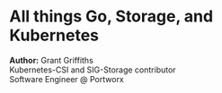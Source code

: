 # All things Go, Storage, and Kubernetes
__Author:__ Grant Griffiths  
Kubernetes-CSI and SIG-Storage contributor  
Software Engineer @ Portworx
